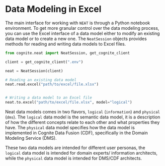 # Data Modeling in Excel

The main interface for working with `NEAT` is through a Python notebook environment. To get more granular control
over the data modeling process, you can use the Excel interface of a data model either to modify an existing data
model or to create a new one. The `NeatSession` objects provides methods for reading and writing data models to 
Excel files.

```python
from cognite.neat import NeatSession, get_cognite_client

client = get_cognite_client(".env")

neat = NeatSession(client)

# Reading an existing data model
neat.read.excel("path/to/excel/file.xlsx")


# Writing a data model to an Excel file
neat.to.excel("path/to/excel/file.xlsx", model="logical")
```

Neat data models comes in two flavors, `logical` (`information`) and `physical` (`dms`). The `logical` data model
is the semantic data model, it is a description of how the different concepts relate to each other and what properties
they have. The `physical` data model specifies how the data model is implemented in Cognite Data Fusion (CDF),
specifically in the Domain Modeling Service (DMS). 

These two data models are intended for different user personas, the `logical` data model is intended for domain experts/
information architects, while the `physical` data model is intended for DMS/CDF architects.
